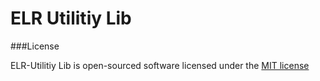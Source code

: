 # ELR Utilitiy Lib

###License

ELR-Utilitiy Lib is open-sourced software licensed under the [MIT license](http://opensource.org/licenses/MIT)
